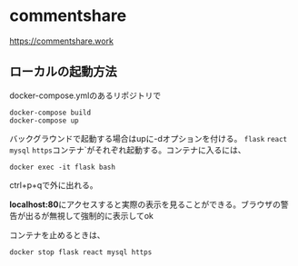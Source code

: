 # commentshare
https://commentshare.work
## ローカルの起動方法
docker-compose.ymlのあるリポジトリで
```
docker-compose build
docker-compose up
```
バックグラウンドで起動する場合はupに-dオプションを付ける。
`flask` `react` `mysql` `https`コンテナ`がそれぞれ起動する。コンテナに入るには、
```
docker exec -it flask bash
```
ctrl+p+qで外に出れる。

**localhost:80**にアクセスすると実際の表示を見ることができる。ブラウザの警告が出るが無視して強制的に表示してok

コンテナを止めるときは、
```
docker stop flask react mysql https
```
